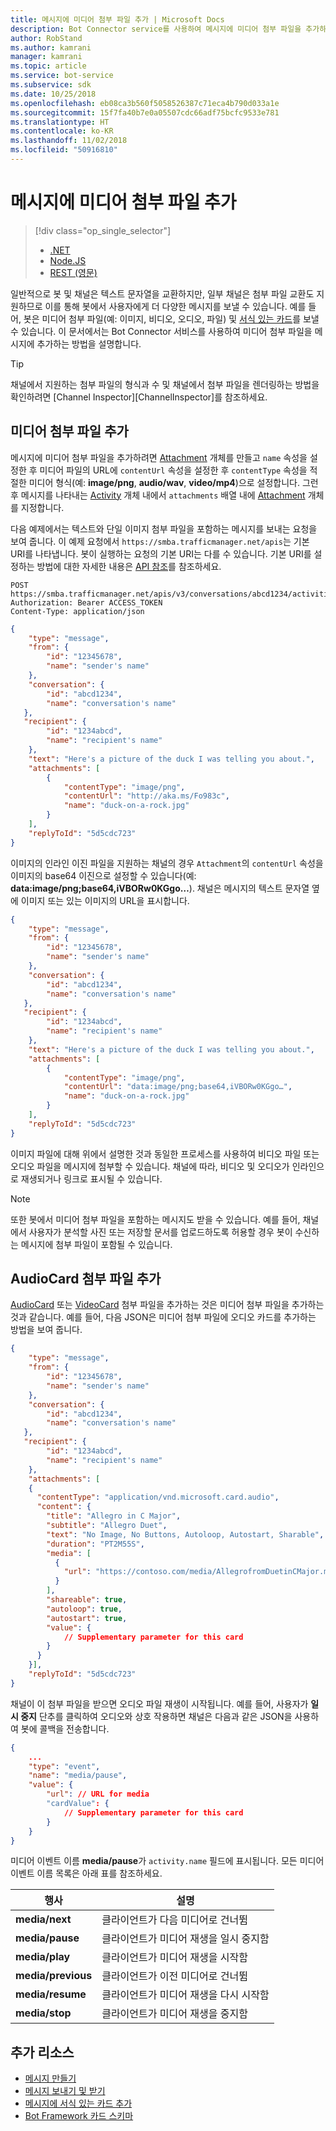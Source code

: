 ```yaml
---
title: 메시지에 미디어 첨부 파일 추가 | Microsoft Docs
description: Bot Connector service를 사용하여 메시지에 미디어 첨부 파일을 추가하는 방법에 대해 알아봅니다.
author: RobStand
ms.author: kamrani
manager: kamrani
ms.topic: article
ms.service: bot-service
ms.subservice: sdk
ms.date: 10/25/2018
ms.openlocfilehash: eb08ca3b560f5058526387c71eca4b790d033a1e
ms.sourcegitcommit: 15f7fa40b7e0a05507cdc66adf75bcfc9533e781
ms.translationtype: HT
ms.contentlocale: ko-KR
ms.lasthandoff: 11/02/2018
ms.locfileid: "50916810"
---
```

# <a name="add-media-attachments-to-messages"></a>메시지에 미디어 첨부 파일 추가
> [!div class="op_single_selector"]
> - [.NET](../dotnet/bot-builder-dotnet-add-media-attachments.md)
> - [Node.JS](../nodejs/bot-builder-nodejs-send-receive-attachments.md)
> - [REST (영문)](../rest-api/bot-framework-rest-connector-add-media-attachments.md)

일반적으로 봇 및 채널은 텍스트 문자열을 교환하지만, 일부 채널은 첨부 파일 교환도 지원하므로 이를 통해 봇에서 사용자에게 더 다양한 메시지를 보낼 수 있습니다. 예를 들어, 봇은 미디어 첨부 파일(예: 이미지, 비디오, 오디오, 파일) 및 [서식 있는 카드](bot-framework-rest-connector-add-rich-cards.md)를 보낼 수 있습니다. 이 문서에서는 Bot Connector 서비스를 사용하여 미디어 첨부 파일을 메시지에 추가하는 방법을 설명합니다.

> [!TIP]
> 채널에서 지원하는 첨부 파일의 형식과 수 및 채널에서 첨부 파일을 렌더링하는 방법을 확인하려면 [Channel Inspector][ChannelInspector]를 참조하세요.

## <a name="add-a-media-attachment"></a>미디어 첨부 파일 추가  

메시지에 미디어 첨부 파일을 추가하려면 [Attachment][Attachment] 개체를 만들고 `name` 속성을 설정한 후 미디어 파일의 URL에 `contentUrl` 속성을 설정한 후 `contentType` 속성을 적절한 미디어 형식(예: **image/png**, **audio/wav**, **video/mp4**)으로 설정합니다. 그런 후 메시지를 나타내는 [Activity][Activity] 개체 내에서 `attachments` 배열 내에 [Attachment][Attachment] 개체를 지정합니다. 

다음 예제에서는 텍스트와 단일 이미지 첨부 파일을 포함하는 메시지를 보내는 요청을 보여 줍니다. 이 예제 요청에서 `https://smba.trafficmanager.net/apis`는 기본 URI를 나타냅니다. 봇이 실행하는 요청의 기본 URI는 다를 수 있습니다. 기본 URI를 설정하는 방법에 대한 자세한 내용은 [API 참조](bot-framework-rest-connector-api-reference.md#base-uri)를 참조하세요.

```http
POST https://smba.trafficmanager.net/apis/v3/conversations/abcd1234/activities/5d5cdc723
Authorization: Bearer ACCESS_TOKEN
Content-Type: application/json
```

```json
{
    "type": "message",
    "from": {
        "id": "12345678",
        "name": "sender's name"
    },
    "conversation": {
        "id": "abcd1234",
        "name": "conversation's name"
   },
   "recipient": {
        "id": "1234abcd",
        "name": "recipient's name"
    },
    "text": "Here's a picture of the duck I was telling you about.",
    "attachments": [
        {
            "contentType": "image/png",
            "contentUrl": "http://aka.ms/Fo983c",
            "name": "duck-on-a-rock.jpg"
        }
    ],
    "replyToId": "5d5cdc723"
}
```

이미지의 인라인 이진 파일을 지원하는 채널의 경우 `Attachment`의 `contentUrl` 속성을 이미지의 base64 이진으로 설정할 수 있습니다(예: **data:image/png;base64,iVBORw0KGgo…**). 채널은 메시지의 텍스트 문자열 옆에 이미지 또는 있는 이미지의 URL을 표시합니다.

```json
{
    "type": "message",
    "from": {
        "id": "12345678",
        "name": "sender's name"
    },
    "conversation": {
        "id": "abcd1234",
        "name": "conversation's name"
   },
   "recipient": {
        "id": "1234abcd",
        "name": "recipient's name"
    },
    "text": "Here's a picture of the duck I was telling you about.",
    "attachments": [
        {
            "contentType": "image/png",
            "contentUrl": "data:image/png;base64,iVBORw0KGgo…",
            "name": "duck-on-a-rock.jpg"
        }
    ],
    "replyToId": "5d5cdc723"
}
```

이미지 파일에 대해 위에서 설명한 것과 동일한 프로세스를 사용하여 비디오 파일 또는 오디오 파일을 메시지에 첨부할 수 있습니다. 채널에 따라, 비디오 및 오디오가 인라인으로 재생되거나 링크로 표시될 수 있습니다.

> [!NOTE] 
> 또한 봇에서 미디어 첨부 파일을 포함하는 메시지도 받을 수 있습니다.
> 예를 들어, 채널에서 사용자가 분석할 사진 또는 저장할 문서를 업로드하도록 허용할 경우 봇이 수신하는 메시지에 첨부 파일이 포함될 수 있습니다.

## <a name="add-an-audiocard-attachment"></a>AudioCard 첨부 파일 추가

[AudioCard](bot-framework-rest-connector-api-reference.md#audiocard-object) 또는 [VideoCard](bot-framework-rest-connector-api-reference.md#videocard-object) 첨부 파일을 추가하는 것은 미디어 첨부 파일을 추가하는 것과 같습니다. 예를 들어, 다음 JSON은 미디어 첨부 파일에 오디오 카드를 추가하는 방법을 보여 줍니다.

```json
{
    "type": "message",
    "from": {
        "id": "12345678",
        "name": "sender's name"
    },
    "conversation": {
        "id": "abcd1234",
        "name": "conversation's name"
   },
   "recipient": {
        "id": "1234abcd",
        "name": "recipient's name"
    },
    "attachments": [
    {
      "contentType": "application/vnd.microsoft.card.audio",
      "content": {
        "title": "Allegro in C Major",
        "subtitle": "Allegro Duet",
        "text": "No Image, No Buttons, Autoloop, Autostart, Sharable",
        "duration": "PT2M55S",
        "media": [
          {
            "url": "https://contoso.com/media/AllegrofromDuetinCMajor.mp3"
          }
        ],
        "shareable": true,
        "autoloop": true,
        "autostart": true,
        "value": {
            // Supplementary parameter for this card
        }
      }
    }],
    "replyToId": "5d5cdc723"
}
```

채널이 이 첨부 파일을 받으면 오디오 파일 재생이 시작됩니다. 예를 들어, 사용자가 **일시 중지** 단추를 클릭하여 오디오와 상호 작용하면 채널은 다음과 같은 JSON을 사용하여 봇에 콜백을 전송합니다.

```json
{
    ...
    "type": "event",
    "name": "media/pause",
    "value": {
        "url": // URL for media
        "cardValue": {
            // Supplementary parameter for this card
        }
    }
}
```

미디어 이벤트 이름 **media/pause**가 `activity.name` 필드에 표시됩니다. 모든 미디어 이벤트 이름 목록은 아래 표를 참조하세요.

| 행사 | 설명 |
| ---- | ---- |
| **media/next** | 클라이언트가 다음 미디어로 건너뜀 |
| **media/pause** | 클라이언트가 미디어 재생을 일시 중지함 |
| **media/play** | 클라이언트가 미디어 재생을 시작함 |
| **media/previous** | 클라이언트가 이전 미디어로 건너뜀 |
| **media/resume** | 클라이언트가 미디어 재생을 다시 시작함 |
| **media/stop** | 클라이언트가 미디어 재생을 중지함 |

## <a name="additional-resources"></a>추가 리소스

- [메시지 만들기](bot-framework-rest-connector-create-messages.md)
- [메시지 보내기 및 받기](bot-framework-rest-connector-send-and-receive-messages.md)
- [메시지에 서식 있는 카드 추가](bot-framework-rest-connector-add-rich-cards.md)
- [Bot Framework 카드 스키마](https://aka.ms/botSpecs-cardSchema)

[Activity]: bot-framework-rest-connector-api-reference.md#activity-object
[Attachment]: bot-framework-rest-connector-api-reference.md#attachment-object
